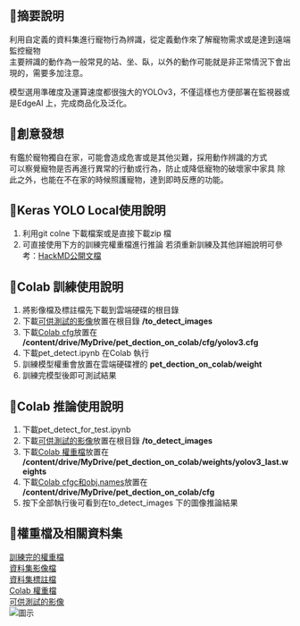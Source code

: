 ## 🐶摘要說明  
利用自定義的資料集進行寵物行為辨識，從定義動作來了解寵物需求或是達到遠端監控寵物  
主要辨識的動作為一般常見的站、坐、臥，以外的動作可能就是非正常情況下會出現的，需要多加注意。  

模型選用準確度及運算速度都很強大的YOLOv3，不僅這樣也方便部署在監視器或是EdgeAI 上，完成商品化及泛化。  


## 🐶創意發想  
有鑑於寵物獨自在家，可能會造成危害或是其他災難，採用動作辨識的方式  
可以察覺寵物是否再進行異常的行動或行為，防止或降低寵物的破壞家中家具
除此之外，也能在不在家的時候照護寵物，達到即時反應的功能。  

## 🐶Keras YOLO Local使用說明
1. 利用git colne 下載檔案或是直接下載zip 檔
2. 可直接使用下方的訓練完權重檔進行推論 
若須重新訓練及其他詳細說明可參考：[HackMD公開文檔](https://hackmd.io/LTaOjgeXQAutqN3GzwFoJQ?view)

## 🐶Colab 訓練使用說明
1. 將影像檔及標註檔先下載到雲端硬碟的根目錄
2. 下載[可供測試的影像](https://drive.google.com/drive/folders/1-y8iOXRzVLJz0Rulf--eWZOqAKBJZgEK?usp=sharing)放置在根目錄 **/to_detect_images**
3. 下載[Colab cfg](https://drive.google.com/drive/folders/1-6tXTBrbS2JGhfDWvibyo7m4Yo074QqA?usp=sharing)放置在 **/content/drive/MyDrive/pet_dection_on_colab/cfg/yolov3.cfg**
4. 下載pet_detect.ipynb 在Colab 執行
5. 訓練模型權重會放置在雲端硬碟裡的 **pet_dection_on_colab/weight**
6. 訓練完模型後即可測試結果

## 🐶Colab 推論使用說明
1. 下載pet_detect_for_test.ipynb
2. 下載[可供測試的影像](https://drive.google.com/drive/folders/1-y8iOXRzVLJz0Rulf--eWZOqAKBJZgEK?usp=sharing)放置在根目錄 **/to_detect_images**
3. 下載[Colab 權重檔](https://drive.google.com/drive/folders/1-2t3lIH40xw0qpFT7QYov3JZm0YCV7sF?usp=sharing)放置在 **/content/drive/MyDrive/pet_dection_on_colab/weights/yolov3_last.weights**
4. 下載[Colab cfgc和obj.names](https://drive.google.com/drive/folders/1-6tXTBrbS2JGhfDWvibyo7m4Yo074QqA?usp=sharing)放置在 **/content/drive/MyDrive/pet_dection_on_colab/cfg**
5. 按下全部執行後可看到在to_detect_images 下的圖像推論結果

## 🐶權重檔及相關資料集  
[訓練完的權重檔](https://drive.google.com/file/d/13QQEtiDuASWu965kjZPpbMEx2Qb4C_Tk/view?usp=sharing)  
[資料集影像檔](https://drive.google.com/file/d/1Uxde2Y0sC911iNO4oxjNMiWy2ymqsuCy/view?usp=sharing)  
[資料集標註檔](https://drive.google.com/file/d/1JSNO4ovHb_jPUiqDSGq9CPZeAoIpLZys/view?usp=sharing)  
[Colab 權重檔](https://drive.google.com/drive/folders/1-2t3lIH40xw0qpFT7QYov3JZm0YCV7sF?usp=sharing)  
[可供測試的影像](https://drive.google.com/drive/folders/1-y8iOXRzVLJz0Rulf--eWZOqAKBJZgEK?usp=sharing)  
![圖示](https://github.com/joyqoo/pet_dection_on_colab/blob/72296c0f09b44bed6959e38751440aa57f05b436/cover_picture.png)
  
